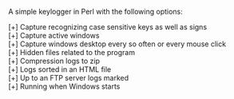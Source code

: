 A simple keylogger in Perl with the following options:<br>

[+] Capture recognizing case sensitive keys as well as signs<br>
[+] Capture active windows<br>
[+] Capture windows desktop every so often or every mouse click<br>
[+] Hidden files related to the program<br>
[+] Compression logs to zip<br>
[+] Logs sorted in an HTML file<br>
[+] Up to an FTP server logs marked<br>
[+] Running when Windows starts<br>